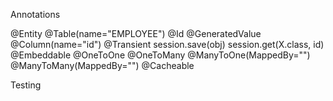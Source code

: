 Annotations

@Entity
@Table(name="EMPLOYEE")
@Id @GeneratedValue
@Column(name="id")
@Transient
session.save(obj)
session.get(X.class, id)
@Embeddable
@OneToOne
@OneToMany
@ManyToOne(MappedBy="")
@ManyToMany(MappedBy="")
@Cacheable

Testing
